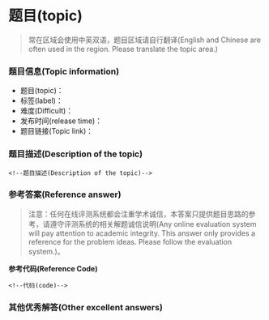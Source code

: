 # 题目(topic)
> 常在区域会使用中英双语，题目区域请自行翻译(English and Chinese are often used in the region. Please translate the topic area.)    <!--此句话必须存在(This sentence must exist)-->

### 题目信息(Topic information)

- 题目(topic)：
- 标签(label)：
- 难度(Difficult)：[]()
- 发布时间(release time)：
- 题目链接(Topic link)：[]()

### 题目描述(Description of the topic)

```
<!--题目描述(Description of the topic)-->
```

### 参考答案(Reference answer)

> 注意：任何在线评测系统都会注重学术诚信，本答案只提供题目思路的参考，请遵守评测系统的相关解题诚信说明(Any online evaluation system will pay attention to academic integrity. This answer only provides a reference for the problem ideas. Please follow the evaluation system.)。    <!--此句话必须存在(This sentence must exist)-->

<!--解释区(Interpretation area)-->

**参考代码(Reference Code)**

```
<!--代码(code)-->
```

### 其他优秀解答(Other excellent answers)

<!--其他优秀解答(Other excellent answers)-->